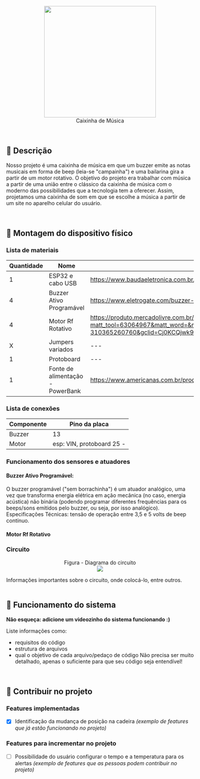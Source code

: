 <p align="center">
  <img src="https://media.elektor.com/media/catalog/product/cache/9cc822bfc6a57f9729d464b8b5e0e0df/j/o/joy-it-nodemcu-esp32-development-board_front.png" width="300" /><br/>
Caixinha de Música <br/>
</p>

<br/>

## :pushpin: Descrição

Nosso projeto é uma caixinha de música em que um buzzer emite as notas musicais em forma de beep (leia-se "campainha") e uma bailarina gira a partir de um motor rotativo. O objetivo do projeto era trabalhar com música a partir de uma união entre o clássico da caixinha de música com o moderno das possibilidades que a tecnologia tem a oferecer. Assim, projetamos uma caixinha de som em que se escolhe a música a partir de um site no aparelho celular do usuário.


<br/>

## :robot: Montagem do dispositivo físico

### Lista de materiais

| Quantidade | Nome | Link para referência |
| --- | --- | --- |
| 1 | ESP32 e cabo USB | https://www.baudaeletronica.com.br/placa-doit-esp32-bluetooth-e-wifi.html |
| 4 | Buzzer Ativo Programável | https://www.eletrogate.com/buzzer-ativo-5v?utm_source=Site&utm_medium=GoogleMerchant&utm_campaign=GoogleMerchant&gad=1&gclid=Cj0KCQjwk96lBhDHARIsAEKO4xauBy1Zdvprys4j1ThOaqRjedv45X4-ec5x3n0ZeytOvHP0reTzkQkaAu_0EALw_wcB |
| 4 | Motor Rf Rotativo | https://produto.mercadolivre.com.br/MLB-3379691027-motor-rf-300-para-robotica-dvd-playstation-59v-6600rpm-_JM?matt_tool=63064967&matt_word=&matt_source=google&matt_campaign_id=14303413826&matt_ad_group_id=133431076203&matt_match_type=&matt_network=g&matt_device=c&matt_creative=584156655540&matt_keyword=&matt_ad_position=&matt_ad_type=pla&matt_merchant_id=5069482700&matt_product_id=MLB3379691027&matt_product_partition_id=310365260760&matt_target_id=pla-310365260760&gclid=Cj0KCQjwk96lBhDHARIsAEKO4 |
| X | Jumpers variados | --- |
| 1 | Protoboard | --- |
| 1 | Fonte de alimentação - PowerBank | https://www.americanas.com.br/produto/2706391331 |

### Lista de conexões

| Componente | Pino da placa |
| --- | --- |
| Buzzer | 13 |
| Motor | esp: VIN, protoboard 25 - |


### Funcionamento dos sensores e atuadores

#### Buzzer Ativo Programável:

O buzzer programável ("sem borrachinha") é um atuador analógico, uma vez que transforma energia elétrica em ação mecânica (no caso, energia acústica) não binária (podendo programar diferentes frequências para os beeps/sons emitidos pelo buzzer, ou seja, por isso analógico).
Especificações Técnicas: tensão de operação entre 3,5 e 5 volts de beep contínuo.


#### Motor Rf Rotativo




### Circuito

<p align="center">
Figura - Diagrama do circuito<br/>
  <img src= ![WhatsApp Image 2023-07-19 at 16 22 37](https://github.com/RafaCaminag/CaixaDeMusica/assets/131477600/2027d958-ef54-41f1-92a4-34b8c070e793) /><br/>
</p>
Informações importantes sobre o circuito, onde colocá-lo, entre outros.
<br/>

<br/>

## :electric_plug: Funcionamento do sistema

**Não esqueça: adicione um videozinho do sistema funcionando :)**

Liste informações como:
- requisitos do código
- estrutura de arquivos
- qual o objetivo de cada arquivo/pedaço de código
Não precisa ser muito detalhado, apenas o suficiente para que seu código seja entendível!


<br/>

## :busts_in_silhouette: Contribuir no projeto

### Features implementadas

- [x] Identificação da mudança de posição na cadeira *(exemplo de features que já estão funcionando no projeto)*


### Features para incrementar no projeto

- [ ] Possibilidade do usuário configurar o tempo e a temperatura para os alertas *(exemplo de features que as pessoas podem contribuir no projeto)*


